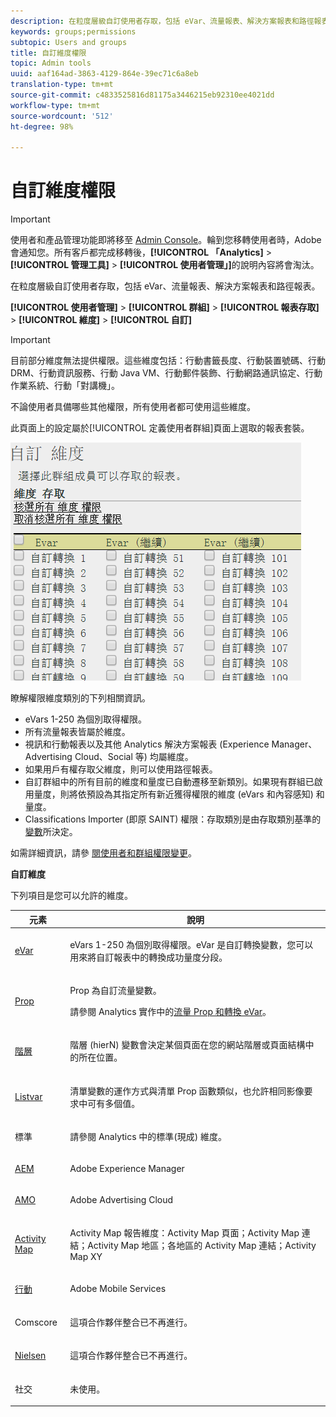 ```yaml
---
description: 在粒度層級自訂使用者存取，包括 eVar、流量報表、解決方案報表和路徑報表。
keywords: groups;permissions
subtopic: Users and groups
title: 自訂維度權限
topic: Admin tools
uuid: aaf164ad-3863-4129-864e-39ec71c6a8eb
translation-type: tm+mt
source-git-commit: c4833525816d81175a3446215eb92310ee4021dd
workflow-type: tm+mt
source-wordcount: '512'
ht-degree: 98%

---
```



# 自訂維度權限

>[!IMPORTANT]
>
>使用者和產品管理功能即將移至 [Admin Console](https://helpx.adobe.com/tw/enterprise/using/admin-console.html)。輪到您移轉使用者時，Adobe 會通知您。所有客戶都完成移轉後，**[!UICONTROL 「Analytics]** > **[!UICONTROL 管理工具]** > **[!UICONTROL 使用者管理」]**&#x200B;的說明內容將會淘汰。

在粒度層級自訂使用者存取，包括 eVar、流量報表、解決方案報表和路徑報表。

**[!UICONTROL 使用者管理]** > **[!UICONTROL 群組]** > **[!UICONTROL 報表存取]** > **[!UICONTROL 維度]** > **[!UICONTROL 自訂]**

>[!IMPORTANT]
>
> 目前部分維度無法提供權限。這些維度包括：行動書籤長度、行動裝置號碼、行動 DRM、行動資訊服務、行動 Java VM、行動郵件裝飾、行動網路通訊協定、行動作業系統、行動「對講機」。
>
>不論使用者具備哪些其他權限，所有使用者都可使用這些維度。

此頁面上的設定屬於[!UICONTROL 定義使用者群組]頁面上選取的報表套裝。

![](assets/permissions-dimensions.png)

瞭解權限維度類別的下列相關資訊。

* eVars 1-250 為個別取得權限。
* 所有流量報表皆屬於維度。
* 視訊和行動報表以及其他 Analytics 解決方案報表 (Experience Manager、Advertising Cloud、Social 等) 均屬維度。
* 如果用戶有權存取父維度，則可以使用路徑報表。
* 自訂群組中的所有目前的維度和量度已自動遷移至新類別。如果現有群組已啟用量度，則將依預設為其指定所有新近獲得權限的維度 (eVars 和內容感知) 和量度。
* Classifications Importer (即原 SAINT) 權限：存取類別是由存取類別基準的[變數](https://docs.adobe.com/content/help/zh-Hant/analytics/components/classifications/c-classifications.html)所決定。

如需詳細資訊，請參 [閱使用者和群組權限變更](https://docs.adobe.com/content/help/zh-Hant/analytics/admin/user-product-management/user-management/permissions-changes.html)。

**自訂維度**

下列項目是您可以允許的維度。

<table id="table_F37D74A1619A4560A5F5651E855DAF1C"> 
 <thead> 
  <tr> 
   <th colname="col1" class="entry"> 元素 </th> 
   <th colname="col2" class="entry"> 說明 </th> 
  </tr> 
 </thead>
 <tbody> 
  <tr> 
   <td colname="col1"> <p> <a href="/help/admin/admin/conversion-var-admin/conversion-var-admin.md"> eVar </a> </p> </td> 
   <td colname="col2"> <p>eVars 1-250 為個別取得權限。eVar 是自訂轉換變數，您可以用來將自訂報表中的轉換成功量度分段。 </p> </td> 
  </tr> 
  <tr> 
   <td colname="col1"> <p> <a href="https://docs.adobe.com/content/help/zh-Hant/analytics/implementation/vars/page-vars/evar.html"> Prop </a> </p> </td> 
   <td colname="col2"> <p>Prop 為自訂流量變數。 </p> <p>請參閱 Analytics 實作中的<a href="https://docs.adobe.com/content/help/zh-Hant/analytics/implementation/vars/page-vars/evar.html">流量 Prop 和轉換 eVar</a>。 </p> </td> 
  </tr> 
  <tr> 
   <td colname="col1"> <p> <a href="https://docs.adobe.com/content/help/zh-Hant/analytics/implementation/vars/page-vars/page-variables.html"> 階層 </a> </p> </td> 
   <td colname="col2"> <p> 階層 (hierN) 變數會決定某個頁面在您的網站階層或頁面結構中的所在位置。 </p> </td> 
  </tr> 
  <tr> 
   <td colname="col1"> <p> <a href="https://docs.adobe.com/content/help/zh-Hant/analytics/implementation/vars/page-vars/page-variables.html"> Listvar </a> </p> </td> 
   <td colname="col2"> <p> 清單變數的運作方式與清單 Prop 函數類似，也允許相同影像要求中可有多個值。 </p> </td> 
  </tr> 
  <tr> 
   <td colname="col1"> <p>標準 </p> </td> 
   <td colname="col2"> <p>請參閱 Analytics 中的標準(現成) 維度。 </p> </td> 
  </tr> 
  <tr> 
   <td colname="col1"> <p> <a href="https://helpx.adobe.com/tw/support/experience-manager.html"> AEM </a> </p> </td> 
   <td colname="col2"> <p>Adobe Experience Manager </p> </td> 
  </tr> 
  <tr> 
   <td colname="col1"> <p> <a href="https://helpx.adobe.com/tw/support/advertising-cloud.html"> AMO </a> </p> </td> 
   <td colname="col2"> <p>Adobe Advertising Cloud </p> </td> 
  </tr> 
  <tr> 
   <td colname="col1"> <p> <a href="https://docs.adobe.com/content/help/zh-Hant/analytics/analyze/activity-map/activity-map.html"> Activity Map </a> </p> </td> 
   <td colname="col2"> <p> Activity Map 報告維度：Activity Map 頁面；Activity Map 連結；Activity Map 地區；各地區的 Activity Map 連結；Activity Map XY </p> </td> 
  </tr> 
  <tr> 
   <td colname="col1"> <p> <a href="https://docs.adobe.com/content/help/zh-Hant/media-analytics/using/media-overview.html"> 行動 </a> </p> </td> 
   <td colname="col2"> <p>Adobe Mobile Services </p> </td> 
  </tr> 
  <tr> 
   <td colname="col1"> <p> Comscore </p> </td> 
   <td colname="col2"> <p>這項合作夥伴整合已不再進行。 </p> </td> 
  </tr> 
  <tr> 
   <td colname="col1"> <p> <a href="https://docs.adobe.com/content/help/zh-Hant/media-analytics/using/media-overview.html"> Nielsen </a> </p> </td> 
   <td colname="col2"> <p>這項合作夥伴整合已不再進行。 </p> </td> 
  </tr> 
  <tr> 
   <td colname="col1"> <p> 社交 </p> </td> 
   <td colname="col2"> <p>未使用。 </p> </td> 
  </tr> 
 </tbody> 
</table>
